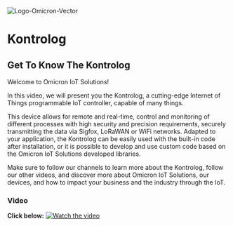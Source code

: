 ![Logo-Omicron-Vector](https://github.com/Omicron-IoT-Solutions/Kontrolog/assets/141452095/6a6bdb70-bfff-41b6-8576-7ef9ffa912dd)

# Kontrolog
## Get To Know The Kontrolog

Welcome to Omicron IoT Solutions!

In this video, we will present you the Kontrolog, a cutting-edge Internet of Things programmable IoT controller, capable of many things.

This device allows for remote and real-time, control and monitoring of different processes with high security and precision requirements, securely transmitting the data via Sigfox, LoRaWAN or WiFi networks. Adapted to your application, the Kontrolog can be easily used with the built-in code after installation, or it is possible to develop and use custom code based on the Omicron IoT Solutions developed libraries.

Make sure to follow our channels to learn more about the Kontrolog, follow our other videos, and discover more about Omicron IoT Solutions, our devices, and how to impact your business and the industry through the IoT.

### Video
**Click below:**
[![Watch the video](https://img.youtube.com/vi/GMHVvcZ5j74/maxresdefault.jpg)](https://www.youtube.com/watch?v=GMHVvcZ5j74)

